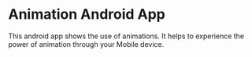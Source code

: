 # Animation Android App
This android app shows the use of animations.
It helps to experience the power of animation through your Mobile device.
